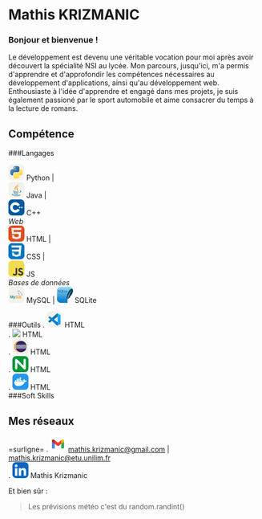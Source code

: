 # Mathis KRIZMANIC


### Bonjour et bienvenue !

Le développement est devenu une véritable vocation pour moi après avoir découvert la spécialité NSI au lycée. Mon parcours, jusqu'ici, m'a permis d'apprendre et d'approfondir les compétences nécessaires au développement d'applications, ainsi qu'au développement web. Enthousiaste à l'idée d'apprendre et engagé dans mes projets, je suis également passioné par le sport automobile et aime consacrer du temps à la lecture de romans.

## Compétence

###Langages

   <img src="https://github.com/tandpfun/skill-icons/blob/main/icons/Python-Light.svg" width="32"> Python  |  
  <img src="https://github.com/tandpfun/skill-icons/blob/main/icons/Java-Light.svg" width="32"> Java  |  
  <img src="https://github.com/tandpfun/skill-icons/blob/main/icons/CPP.svg" width="32"> C++ <br>
  *Web* <br>
   <img src="https://github.com/tandpfun/skill-icons/blob/main/icons/HTML.svg" width="32"> HTML  |  
  <img src="https://github.com/tandpfun/skill-icons/blob/main/icons/CSS.svg" width="32"> CSS  |  
  <img src="https://github.com/tandpfun/skill-icons/blob/main/icons/JavaScript.svg" width="32"> JS <br>
  *Bases de données*<br>
     <img src="https://github.com/tandpfun/skill-icons/blob/main/icons/MySQL-Light.svg" width="32"> MySQL  |
   <img src="https://github.com/tandpfun/skill-icons/blob/main/icons/SQLite.svg" width="32"> SQLite

###Outils
  . <img src="https://github.com/tandpfun/skill-icons/blob/main/icons/VSCode-Light.svg" width="32"> HTML <br>
  . <img src="https://github.com/tandpfun/skill-icons/blob/main/icons/Unity-Ligth.svg" width="32"> HTML <br>
  . <img src="https://github.com/tandpfun/skill-icons/blob/main/icons/Eclipse-Light.svg" width="32"> HTML <br>
  . <img src="https://github.com/tandpfun/skill-icons/blob/main/icons/Nginx.svg" width="32"> HTML <br>
  . <img src="https://github.com/tandpfun/skill-icons/blob/main/icons/Docker.svg" width="32"> HTML <br>
###Soft Skills

## Mes réseaux
=surligne=
  . <img src="https://github.com/Aelwyn07/Aelwyn07/blob/main/utre.png" width="32"> 
  mathis.krizmanic@gmail.com  |  mathis.krizmanic@etu.unilim.fr
  <br>
  . <img src="https://github.com/tandpfun/skill-icons/blob/main/icons/LinkedIn.svg" width="32"> 
  Mathis Krizmanic
  



Et bien sûr : 
> Les prévisions météo c'est du random.randint()


